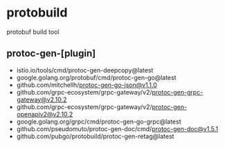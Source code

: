 # protobuild
protobuf build tool

## protoc-gen-[plugin]

- istio.io/tools/cmd/protoc-gen-deepcopy@latest
- google.golang.org/protobuf/cmd/protoc-gen-go@latest
- github.com/mitchellh/protoc-gen-go-json@v1.1.0
- github.com/grpc-ecosystem/grpc-gateway/v2/protoc-gen-grpc-gateway@v2.10.2
- github.com/grpc-ecosystem/grpc-gateway/v2/protoc-gen-openapiv2@v2.10.2
- google.golang.org/grpc/cmd/protoc-gen-go-grpc@latest
- github.com/pseudomuto/protoc-gen-doc/cmd/protoc-gen-doc@v1.5.1
- github.com/pubgo/protobuild/protoc-gen-retag@latest